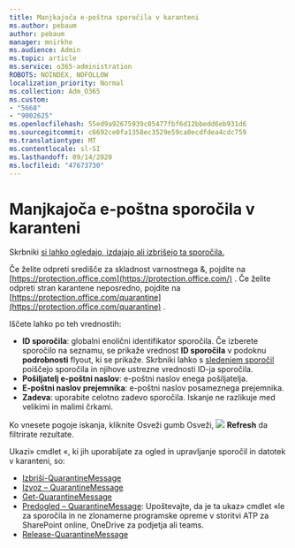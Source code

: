 ```yaml
---
title: Manjkajoča e-poštna sporočila v karanteni
ms.author: pebaum
author: pebaum
manager: mnirkhe
ms.audience: Admin
ms.topic: article
ms.service: o365-administration
ROBOTS: NOINDEX, NOFOLLOW
localization_priority: Normal
ms.collection: Adm_O365
ms.custom:
- "5668"
- "9002625"
ms.openlocfilehash: 55ed9a92675939c05477fbf6d12bbedd6eb931d6
ms.sourcegitcommit: c6692ce0fa1358ec3529e59ca0ecdfdea4cdc759
ms.translationtype: MT
ms.contentlocale: sl-SI
ms.lasthandoff: 09/14/2020
ms.locfileid: "47673730"
---
```

# <a name="missing-emails-in-quarantine"></a>Manjkajoča e-poštna sporočila v karanteni

Skrbniki [si lahko ogledajo, izdajajo ali izbrišejo ta sporočila.](https://docs.microsoft.com/microsoft-365/security/office-365-security/manage-quarantined-messages-and-files?view=o365-worldwide)

Če želite odpreti središče za skladnost varnostnega &, pojdite na [https://protection.office.com](https://protection.office.com/) . Če želite odpreti stran karantene neposredno, pojdite na [https://protection.office.com/quarantine](https://protection.office.com/quarantine) .  

Iščete lahko po teh vrednostih:  

- **ID sporočila**: globalni enolični identifikator sporočila. Če izberete sporočilo na seznamu, se prikaže vrednost  **ID sporočila**  v podoknu  **podrobnosti**  flyout, ki se prikaže. Skrbniki lahko s [sledenjem sporočil](https://docs.microsoft.com/microsoft-365/security/office-365-security/message-trace-scc?view=o365-worldwide) poiščejo sporočila in njihove ustrezne vrednosti ID-ja sporočila.
- **Pošiljatelj e-poštni naslov**: e-poštni naslov enega pošiljatelja.
- **E-poštni naslov prejemnika**: e-poštni naslov posameznega prejemnika.
- **Zadeva**: uporabite celotno zadevo sporočila. Iskanje ne razlikuje med velikimi in malimi črkami.

Ko vnesete pogoje iskanja, kliknite Osveži gumb Osveži, ![ ](https://docs.microsoft.com/microsoft-365/media/scc-quarantine-refresh.png?view=o365-worldwide) **Refresh** da filtrirate rezultate.  

Ukazi» cmdlet «, ki jih uporabljate za ogled in upravljanje sporočil in datotek v karanteni, so:
- [Izbriši-QuarantineMessage](https://docs.microsoft.com/powershell/module/exchange/delete-quarantinemessage)
- [Izvoz – QuarantineMessage](https://docs.microsoft.com/powershell/module/exchange/export-quarantinemessage)
- [Get-QuarantineMessage](https://docs.microsoft.com/powershell/module/exchange/get-quarantinemessage)
- [Predogled – QuarantineMessage](https://docs.microsoft.com/powershell/module/exchange/preview-quarantinemessage): Upoštevajte, da je ta ukaz» cmdlet «le za sporočila in ne zlonamerne programske opreme v storitvi ATP za SharePoint online, OneDrive za podjetja ali teams.
- [Release-QuarantineMessage](https://docs.microsoft.com/powershell/module/exchange/release-quarantinemessage)